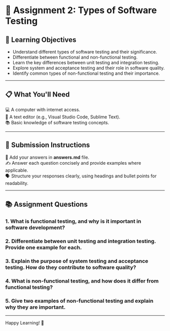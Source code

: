 # 📝 Assignment 2: Types of Software Testing  

## 🎯 Learning Objectives  
- Understand different types of software testing and their significance.  
- Differentiate between functional and non-functional testing.  
- Learn the key differences between unit testing and integration testing.  
- Explore system and acceptance testing and their role in software quality.  
- Identify common types of non-functional testing and their importance.  

---

## 📋 What You'll Need  
💻 A computer with internet access.  
📝 A text editor (e.g., Visual Studio Code, Sublime Text).  
📚 Basic knowledge of software testing concepts.  

---

## 📝 Submission Instructions  
📂 Add your answers in **answers.md** file.  
✍️ Answer each question concisely and provide examples where applicable.  
🗣️ Structure your responses clearly, using headings and bullet points for readability.  

---

## 📚 Assignment Questions  

### 1. What is functional testing, and why is it important in software development?  

### 2. Differentiate between unit testing and integration testing. Provide one example for each.  

### 3. Explain the purpose of system testing and acceptance testing. How do they contribute to software quality?  

### 4. What is non-functional testing, and how does it differ from functional testing?  

### 5. Give two examples of non-functional testing and explain why they are important.  

---

Happy Learning! 🚀  
